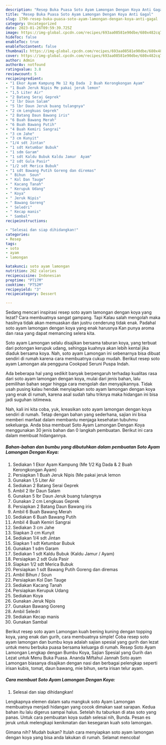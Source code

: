 ```yaml
---
description: "Resep Buka Puasa Soto Ayam Lamongan Dengan Koya Anti Gagal"
title: "Resep Buka Puasa Soto Ayam Lamongan Dengan Koya Anti Gagal"
slug: 1790-resep-buka-puasa-soto-ayam-lamongan-dengan-koya-anti-gagal
category: Uncategorized
date: 2023-01-26T09:59:39.725Z
image: https://img-global.cpcdn.com/recipes/693aa08581e90dbe/680x482cq70/soto-ayam-lamongan-dengan-koya-foto-resep-utama.jpg
hideToc: false
enableToc: true
enableTocContent: false
thumbnail: https://img-global.cpcdn.com/recipes/693aa08581e90dbe/680x482cq70/soto-ayam-lamongan-dengan-koya-foto-resep-utama.jpg
cover: https://img-global.cpcdn.com/recipes/693aa08581e90dbe/680x482cq70/soto-ayam-lamongan-dengan-koya-foto-resep-utama.jpg
author: Admin
authorAv: notfound
ratingvalue: 3.8
reviewcount: 5
recipeingredient:
- "1 Ekor Ayam Kampung Me 12 Kg Dada  2 Buah Kerongkongan Ayam"
- "1 Buah Jeruk Nipis Me pakai jeruk lemon"
- "1,5 Liter Air"
- "2 Batang Serai Geprek"
- "2 lbr Daun Salam"
- "5 lbr Daun Jeruk buang tulangnya"
- "2 cm Lengkuas Geprek"
- "2 Batang Daun Bawang iris"
- "6 Buah Bawang Merah"
- "6 Buah Bawang Putih"
- "4 Buah Kemiri Sangrai"
- "3 cm Jahe"
- "3 cm Kunyit"
- "1/4 sdt Jintan"
- "1 sdt Ketumbar Bubuk"
- "1 sdm Garam"
- "1 sdt Kaldu Bubuk Kaldu Jamur  Ayam"
- "2 sdt Gula Pasir"
- "1/2 sdt Merica Bubuk"
- "1 sdt Bawang Putih Goreng dan diremas"
- " Bihun  Soun"
- " Kol Dan Tauge"
- " Kacang Tanah"
- " Kerupuk Udang"
- " Koya"
- " Jeruk Nipis"
- " Bawang Goreng"
- " Seledri"
- " Kecap manis"
- " Sambal"
recipeinstructions:

- "Selesai dan siap dihidangkan!"
categories:
- Resep
tags:
- soto
- ayam
- lamongan

katakunci: soto ayam lamongan 
nutrition: 262 calories
recipecuisine: Indonesian
preptime: "PT17M"
cooktime: "PT52M"
recipeyield: "3"
recipecategory: Dessert

---
```



Sedang mencari inspirasi resep soto ayam lamongan dengan koya yang lezat? Cara membuatnya sangat gampang. Tapi Kalau salah mengolah maka hasilnya tidak akan memuaskan dan justru cenderung tidak enak. Padahal soto ayam lamongan dengan koya yang enak harusnya Kan punya aroma dan rasa yang dapat memancing selera kita.


Soto ayam Lamongan selalu disajikan bersama taburan koya, yang terbuat dari potongan kerupuk udang, sehingga kuahnya akan lebih kental jika diaduk bersama koya. Nah, soto ayam Lamongan ini sebenarnya bisa dibuat sendiri di rumah karena cara membuatnya cukup mudah. Berikut resep soto ayam Lamongan ala pengguna Cookpad Seruni Puspa Indah.

Ada beberapa hal yang sedikit banyak berpengaruh terhadap kualitas rasa dari soto ayam lamongan dengan koya, mulai dari jenis bahan, lalu pemilihan bahan segar hingga cara mengolah dan menyajikannya. Tidak usah pusing kalau hendak menyiapkan soto ayam lamongan dengan koya yang enak di rumah, karena asal sudah tahu triknya maka hidangan ini bisa jadi suguhan istimewa.


Nah, kali ini kita coba, yuk, kreasikan soto ayam lamongan dengan koya sendiri di rumah. Tetap dengan bahan yang sederhana, sajian ini bisa memberi manfaat dalam membantu menjaga kesehatan tubuhmu sekeluarga. Anda bisa membuat Soto Ayam Lamongan Dengan Koya menggunakan 30 jenis bahan dan 0 langkah pembuatan. Berikut ini cara dalam membuat hidangannya.

<!--inarticleads1-->

##### Bahan-bahan dan bumbu yang dibutuhkan dalam pembuatan Soto Ayam Lamongan Dengan Koya:

1. Sediakan 1 Ekor Ayam Kampung (Me 1/2 Kg Dada &amp; 2 Buah Kerongkongan Ayam)
1. Persiapkan 1 Buah Jeruk Nipis (Me pakai jeruk lemon
1. Gunakan 1,5 Liter Air
1. Sediakan 2 Batang Serai Geprek
1. Ambil 2 lbr Daun Salam
1. Gunakan 5 lbr Daun Jeruk buang tulangnya
1. Gunakan 2 cm Lengkuas Geprek
1. Persiapkan 2 Batang Daun Bawang iris
1. Ambil 6 Buah Bawang Merah
1. Sediakan 6 Buah Bawang Putih
1. Ambil 4 Buah Kemiri Sangrai
1. Sediakan 3 cm Jahe
1. Siapkan 3 cm Kunyit
1. Sediakan 1/4 sdt Jintan
1. Siapkan 1 sdt Ketumbar Bubuk
1. Gunakan 1 sdm Garam
1. Sediakan 1 sdt Kaldu Bubuk (Kaldu Jamur / Ayam)
1. Persiapkan 2 sdt Gula Pasir
1. Siapkan 1/2 sdt Merica Bubuk
1. Persiapkan 1 sdt Bawang Putih Goreng dan diremas
1. Ambil  Bihun / Soun
1. Persiapkan  Kol Dan Tauge
1. Sediakan  Kacang Tanah
1. Persiapkan  Kerupuk Udang
1. Sediakan  Koya
1. Gunakan  Jeruk Nipis
1. Gunakan  Bawang Goreng
1. Ambil  Seledri
1. Sediakan  Kecap manis
1. Gunakan  Sambal


Berikut resep soto ayam Lamongan kuah bening kuning dengan topping koya, yang enak dan gurih, cara membuatnya simple! Coba resep soto ayam lamongan dan bumbu koya adalah sajian spesial yang gurih dan lezat untuk menu berbuka puasa bersama keluarga di rumah. Resep Soto Ayam Lamongan Lengkap dengan Bumbu Koya, Sajian Spesial yang Gurih dan Lezat untuk Menu Buka Puasa. Ananda Miftahul Jannah Soto ayam Lamongan biasanya disajikan dengan nasi dan berbagai pelengkap seperti irisan kubis, tomat, daun bawang, mie bihun, serta irisan telur ayam. 

<!--inarticleads2-->

##### Cara membuat Soto Ayam Lamongan Dengan Koya:


1. Selesai dan siap dihidangkan!

Lengkapnya elemen dalam satu mangkuk soto Ayam Lamongan membuatnya menjadi hidangan yang cocok dimakan saat sarapan. Kedua bahan itu lalu digerus sampai halus. Setelah itu taburkan di atas soto yang panas. Untuk cara pembuatan koya sudah selesai nih, Bunda. Pesan es jeruk untuk melengkapi kenikmatan dan kesegaran kuah soto lamongan. 

Gimana nih? Mudah bukan? Itulah cara menyiapkan soto ayam lamongan dengan koya yang bisa anda lakukan di rumah. Selamat mencoba!
